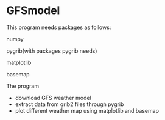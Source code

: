 # GFSmodel
This program needs packages as follows:

numpy

pygrib(with packages pygrib needs)

matplotlib

basemap


The program
- download GFS weather model
- extract data from grib2 files through pygrib
- plot different weather map using matplotlib and basemap
